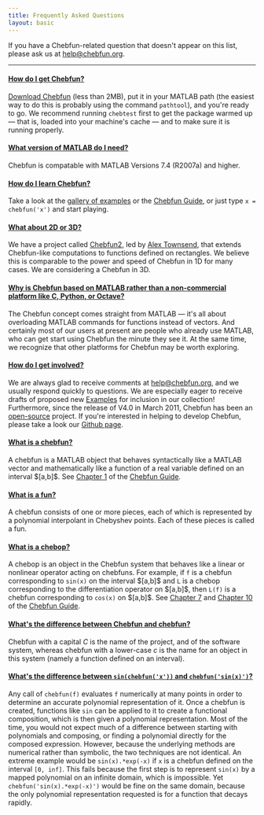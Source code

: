 ```yaml
---
title: Frequently Asked Questions
layout: basic
---
```


If you have a Chebfun-related question that doesn't appear on this list, please ask us at <a href="mailto:help@chebfun.org">help@chebfun.org</a>.

----

<div class="faq panel-group" id="accordion">

  <div class="panel panel-default">
    <div class="panel-heading">
      <h4 class="panel-title">
        <a data-toggle="collapse" data-parent="#accordion" href="#how-do-i-get-chebfun">
          How do I get Chebfun?
        </a>
      </h4>
    </div>
    <div id="how-do-i-get-chebfun" class="panel-collapse collapse in">
      <div class="panel-body">
<a href='../../download'>Download Chebfun</a> (less than 2MB), put it in your
MATLAB path (the easiest way to do this is probably using the command
<code><ahref="http://www.mathworks.com/help/techdoc/ref/pathtool.html">pathtool</a></code>),
and you're ready to go. We recommend running <code>chebtest</code> first to
get the package warmed up &mdash; that is, loaded into your machine's cache
&mdash; and to make sure it is running properly.
      </div>
    </div>
  </div>

  <div class="panel panel-default">
    <div class="panel-heading">
      <h4 class="panel-title">
        <a data-toggle="collapse" data-parent="#accordion" href="#what-version-of-matlab-do-i-need">
          What version of MATLAB do I need?
        </a>
      </h4>
    </div>
    <div id="what-version-of-matlab-do-i-need" class="panel-collapse collapse">
      <div class="panel-body">
Chebfun is compatable with MATLAB Versions 7.4 (R2007a) and higher.
      </div>
    </div>
  </div>

  <div class="panel panel-default">
    <div class="panel-heading">
      <h4 class="panel-title">
        <a data-toggle="collapse" data-parent="#accordion" href="#how-do-i-learn-chebfun">
          How do I learn Chebfun?
        </a>
      </h4>
    </div>
    <div id="how-do-i-learn-chebfun" class="panel-collapse collapse">
      <div class="panel-body">
Take a look at the <a href='../../examples/'>gallery of examples</a> or the
<a href='../guide/'>Chebfun Guide</a>, or just type <code>x = chebfun('x')</code> and
start playing. <!--with commands like these:
<br/>`f = exp(x).*sin(20*x)`
<br/>`plot(f)`
<br/>`roots(f)`
<br/>`max(f)`
<br/>`g = exp(f)`
<br/>`h = abs(f)`
<br/>`j = round(g)`
<br/>`k = max(g,h)`-->
      </div>
    </div>
  </div>

  <div class="panel panel-default">
    <div class="panel-heading">
      <h4 class="panel-title">
        <a data-toggle="collapse" data-parent="#accordion" href="#what-about-2d-or-3d">
          What about 2D or 3D?
        </a>
      </h4>
    </div>
    <div id="what-about-2d-or-3d" class="panel-collapse collapse">
      <div class="panel-body">
We have a project called <a href='../guide/guide11.html'>Chebfun2</a>, led by
<a href="https://www.maths.ox.ac.uk/people/profiles/alex.townsend/">Alex
Townsend</a>, that extends Chebfun-like computations to functions defined on
rectangles. We believe this is comparable to the power and speed of Chebfun
in 1D for many cases. We are considering a Chebfun in 3D.
      </div>
    </div>
  </div>

  <div class="panel panel-default">
    <div class="panel-heading">
      <h4 class="panel-title">
        <a data-toggle="collapse" data-parent="#accordion" href="#why-matlab">
          Why is Chebfun based on MATLAB rather than a non-commercial platform like C, Python, or Octave?
        </a>
      </h4>
    </div>
    <div id="why-matlab" class="panel-collapse collapse">
      <div class="panel-body">
The Chebfun concept comes straight from MATLAB &mdash; it's all about
overloading MATLAB commands for functions instead of vectors. And certainly
most of our users at present are people who already use MATLAB, who can get
start using Chebfun the minute they see it. At the same time, we recognize
that other platforms for Chebfun may be worth exploring.
      </div>
    </div>
  </div>

  <div class="panel panel-default">
    <div class="panel-heading">
      <h4 class="panel-title">
        <a data-toggle="collapse" data-parent="#accordion" href="#how-do-i-get-involved">
          How do I get involved?
        </a>
      </h4>
    </div>
    <div id="how-do-i-get-involved" class="panel-collapse collapse">
      <div class="panel-body">
We are always glad to receive comments at
<a href="mailto:help@chebfun.org">help@chebfun.org</a>, and we usually
respond quickly to questions. We are especially eager to receive drafts of
proposed new <a href='../../examples'>Examples</a> for inclusion in our
collection! Furthermore, since the release of V4.0 in March 2011, Chebfun has
been an <a href="http://en.wikipedia.org/wiki/Open-source_software">open-source</a>
project. If you're interested in helping to develop Chebfun, please take a
look our <a href='//github.com/chebfun/chebfun'>Github page</a>.
      </div>
    </div>
  </div>

  <div class="panel panel-default">
    <div class="panel-heading">
      <h4 class="panel-title">
        <a data-toggle="collapse" data-parent="#accordion" href="#what-is-a-chebfun">
          What is a chebfun?
        </a>
      </h4>
    </div>
    <div id="what-is-a-chebfun" class="panel-collapse collapse">
      <div class="panel-body">
A chebfun is a MATLAB object that behaves syntactically like a MATLAB vector
and mathematically like a function of a real variable defined on an interval
$[a,b]$. See <a href='../guide/guide1.html'>Chapter 1</a> of the
<a href='../guide/'>Chebfun Guide</a>.
      </div>
    </div>
  </div>

  <div class="panel panel-default">
    <div class="panel-heading">
      <h4 class="panel-title">
        <a data-toggle="collapse" data-parent="#accordion" href="#what-is-a-fun">
          What is a fun?
        </a>
      </h4>
    </div>
    <div id="what-is-a-fun" class="panel-collapse collapse">
      <div class="panel-body">
A chebfun consists of one or more pieces, each of which is represented by a
polynomial interpolant in Chebyshev points. Each of these pieces is called a fun.
      </div>
    </div>
  </div>

  <div class="panel panel-default">
    <div class="panel-heading">
      <h4 class="panel-title">
        <a data-toggle="collapse" data-parent="#accordion" href="#what-is-a-chebop">
          What is a chebop?
        </a>
      </h4>
    </div>
    <div id="what-is-a-chebop" class="panel-collapse collapse">
      <div class="panel-body">
A chebop is an object in the Chebfun system that behaves like a linear or
nonlinear operator acting on chebfuns. For example, if <code>f</code> is a
chebfun corresponding to <code>sin(x)</code> on the interval
$[a,b]$ and <code>L</code> is a chebop corresponding to the
differentiation operator on $[a,b]$, then <code>L(f)</code> is a
chebfun corresponding to <code>cos(x)</code> on $[a,b]$.
See <a href='../guide/guide7.html'>Chapter 7</a> and 
<a href='../guide/guide10.html'>Chapter 10</a> of the 
<a href='../guide/'>Chebfun Guide</a>.
      </div>
    </div>
  </div>

  <div class="panel panel-default">
    <div class="panel-heading">
      <h4 class="panel-title">
        <a data-toggle="collapse" data-parent="#accordion" href="#whats-the-difference-between-chebfun-and-chebfun">
          What's the difference between Chebfun and chebfun?
        </a>
      </h4>
    </div>
    <div id="whats-the-difference-between-chebfun-and-chebfun" class="panel-collapse collapse">
      <div class="panel-body">
Chebfun with a capital <em>C</em> is the name of the project, and of the software
system, whereas chebfun with a lower-case <em>c</em> is the name for an object in
this system (namely a function defined on an interval).
      </div>
    </div>
  </div>

  <div class="panel panel-default">
    <div class="panel-heading">
      <h4 class="panel-title">
        <a data-toggle="collapse" data-parent="#accordion" href="#whats-the-difference-between-sin-chebfun-and-chebfun-sin">
          What's the difference between <code>sin(chebfun('x'))</code>
          and <code>chebfun('sin(x)')</code>?
        </a>
      </h4>
    </div>
    <div id="whats-the-difference-between-sin-chebfun-and-chebfun-sin" class="panel-collapse collapse">
      <div class="panel-body">
Any call of <code>chebfun(f)</code> evaluates <code>f</code> numerically at
many points in order to determine an accurate polynomial representation of it.
Once a chebfun is created, functions like <code>sin</code> can be applied to
it to create a functional composition, which is then given a polynomial
representation. Most of the time, you would not expect much of a difference
between starting with polynomials and composing, or finding a polynomial
directly for the composed expression. However, because the underlying methods
are numerical rather than symbolic, the two techniques are not identical. An
extreme example would be <code>sin(x).*exp(-x)</code> if <code>x</code> is a
chebfun defined on the interval <code>[0, inf]</code>. This fails because the
first step is to represent <code>sin(x)</code> by a mapped polynomial on an
infinite domain, which is impossible. Yet
<code>chebfun('sin(x).*exp(-x)')</code> would be fine on the same domain,
because the only polynomial representation requested is for a function that
decays rapidly.
      </div>
    </div>
  </div>

</div>

